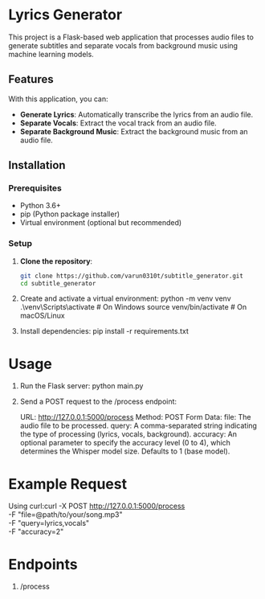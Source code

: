 # Lyrics Generator

This project is a Flask-based web application that processes audio files to generate subtitles and separate vocals from background music using machine learning models.

## Features

With this application, you can:
- **Generate Lyrics**: Automatically transcribe the lyrics from an audio file.
- **Separate Vocals**: Extract the vocal track from an audio file.
- **Separate Background Music**: Extract the background music from an audio file.
## Installation

### Prerequisites

- Python 3.6+
- pip (Python package installer)
- Virtual environment (optional but recommended)

### Setup

1. **Clone the repository**:
   ```sh
   git clone https://github.com/varun0310t/subtitle_generator.git
   cd subtitle_generator

2. Create and activate a virtual environment:
   python -m venv venv
   .\venv\Scripts\activate  # On Windows
    source venv/bin/activate  # On macOS/Linux

3. Install dependencies:
   pip install -r requirements.txt    

# Usage

1. Run the Flask server:
   python main.py
   
2. Send a POST request to the /process endpoint:

   URL: http://127.0.0.1:5000/process
   Method: POST
   Form Data:
   file: The audio file to be processed.
   query: A comma-separated string indicating the type of processing (lyrics, vocals, background).
   accuracy: An optional parameter to specify the accuracy level (0 to 4), which determines the Whisper model size. Defaults to 1 (base model).  

# Example Request
Using curl:curl -X POST http://127.0.0.1:5000/process \
          -F "file=@path/to/your/song.mp3" \
          -F "query=lyrics,vocals" \
          -F "accuracy=2"

# Endpoints

1. /process